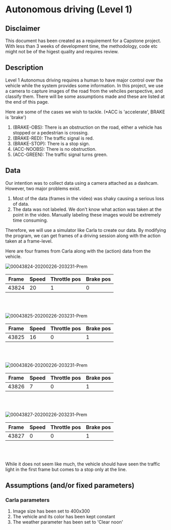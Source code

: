 # Autonomous driving (Level 1)
## Disclaimer
This document has been created as a requirement for a Capstone project. With less than 3 weeks of development time, the methodology, code etc might not be of the higest quality and requires review.

## Description
Level 1 Autonomus driving requires a human to have major control over the vehicle while the system provides some information. In this project, we use a camera to capture images of the road from the vehciles perspective, and classify them. There will be some assumptions made and these are listed at the end of this page. 

Here are some of the cases we wish to tackle. (*ACC is 'accelerate', BRAKE is 'brake')
  1. (BRAKE-OBS): There is an obstruction on the road, either a vehicle has stopped or a pedestrian is crossing. 
  2. (BRAKE-RED): The traffic signal is red.
  3. (BRAKE-STOP): There is a stop sign.
  4. (ACC-NOOBS): There is no obstruction.
  5. (ACC-GREEN): The traffic signal turns green.
  
## Data
Our intention was to collect data using a camera attached as a dashcam. However, two major problems exist. 
  1. Most of the data (frames in the video) was shaky causing a serious loss of data. 
  2. The data was not labeled. We don't know what action was taken at the point in the video. Manually labeling these images would be extremely time consuming.
  
Therefore, we will use a simulator like Carla to create our data. By modifying the program, we can get frames of a driving session along with the action taken at a frame-level. 

Here are four frames from Carla along with the (action) data from the vehicle. 

![00043824-20200226-203231-Prem](https://user-images.githubusercontent.com/41816491/75571162-a616f180-5a26-11ea-8ca4-d5b96b742fb3.png)

| Frame         | Speed         | Throttle pos  | Brake pos     |
| ------------- | ------------- | ------------- | ------------- |
| 43824         | 20            | 1             | 0             |

<br/>
<br/>

![00043825-20200226-203231-Prem](https://user-images.githubusercontent.com/41816491/75571198-b4650d80-5a26-11ea-802c-fabf6d052753.png)

| Frame         | Speed         | Throttle pos  | Brake pos     |
| ------------- | ------------- | ------------- | ------------- |
| 43825         | 16            | 0             | 1             |

<br/>
<br/>

![00043826-20200226-203231-Prem](https://user-images.githubusercontent.com/41816491/75571203-b7f89480-5a26-11ea-906e-d74dd41d48f5.png)

| Frame         | Speed         | Throttle pos  | Brake pos     |
| ------------- | ------------- | ------------- | ------------- |
| 43826         | 7             | 0             | 1             |

<br/>
<br/>

![00043827-20200226-203231-Prem](https://user-images.githubusercontent.com/41816491/75571210-bb8c1b80-5a26-11ea-8f41-f9262fa278a9.png)

| Frame         | Speed         | Throttle pos  | Brake pos     |
| ------------- | ------------- | ------------- | ------------- |
| 43827         | 0             | 0             | 1             |

<br/>
<br/>

While it does not seem like much, the vehicle should have seen the traffic light in the first frame but comes to a stop only at the line. 

## Assumptions (and/or fixed parameters)
### Carla parameters
  1. Image size has been set to 400x300
  2. The vehicle and its color has been kept constant
  3. The weather parameter has been set to 'Clear noon' 
  

